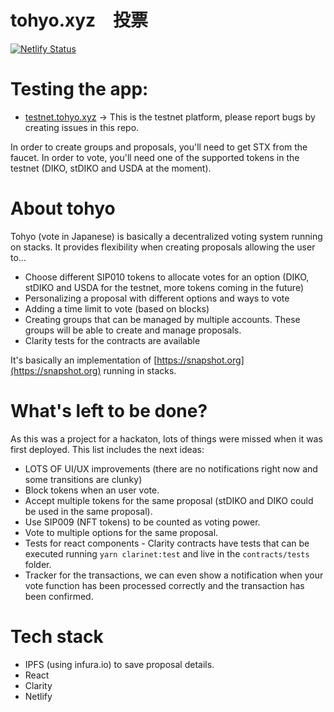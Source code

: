 # tohyo.xyz　投票

[![Netlify Status](https://api.netlify.com/api/v1/badges/e892ae8c-48a2-46fc-a7f0-23bbf744469b/deploy-status)](https://app.netlify.com/sites/keen-noether-76ff67/deploys)

# Testing the app:

- [testnet.tohyo.xyz](testnet.tohyo.xyz) -> This is the testnet platform, please report bugs by creating issues in this repo.

In order to create groups and proposals, you'll need to get STX from the faucet.
In order to vote, you'll need one of the supported tokens in the testnet (DIKO, stDIKO and USDA at the moment).

# About tohyo

Tohyo (vote in Japanese) is basically a decentralized voting system running on stacks. It provides flexibility when creating proposals allowing the user to...

- Choose different SIP010 tokens to allocate votes for an option (DIKO, stDIKO and USDA for the testnet, more tokens coming in the future)
- Personalizing a proposal with different options and ways to vote
- Adding a time limit to vote (based on blocks)
- Creating groups that can be managed by multiple accounts. These groups will be able to create and manage proposals.
- Clarity tests for the contracts are available

It's basically an implementation of [https://snapshot.org](https://snapshot.org) running in stacks.

# What's left to be done?

As this was a project for a hackaton, lots of things were missed when it was first deployed. This list includes the next ideas:

- LOTS OF UI/UX improvements (there are no notifications right now and some transitions are clunky)
- Block tokens when an user vote.
- Accept multiple tokens for the same proposal (stDIKO and DIKO could be used in the same proposal).
- Use SIP009 (NFT tokens) to be counted as voting power.
- Vote to multiple options for the same proposal.
- Tests for react components - Clarity contracts have tests that can be executed running `yarn clarinet:test` and live in the `contracts/tests` folder.
- Tracker for the transactions, we can even show a notification when your vote function has been processed correctly and the transaction has been confirmed.

# Tech stack

- IPFS (using infura.io) to save proposal details.
- React
- Clarity
- Netlify
